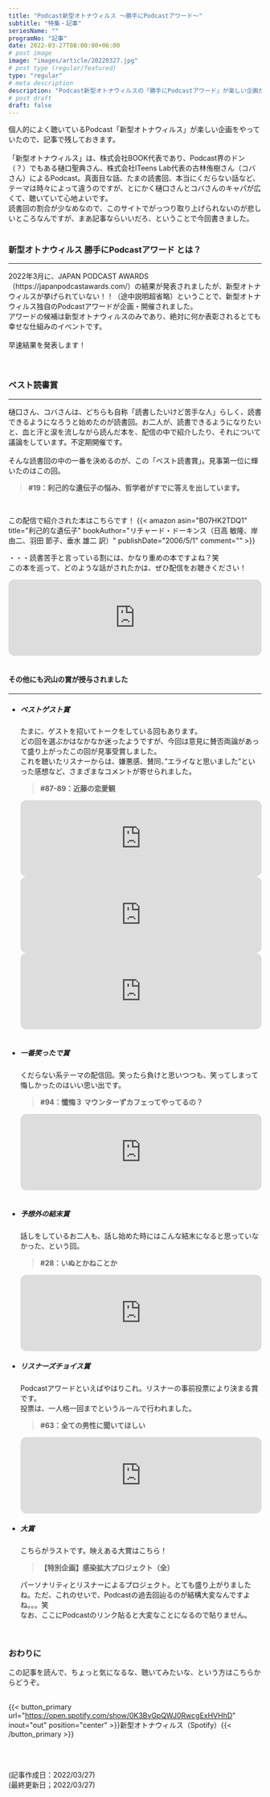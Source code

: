 ```yaml
---
title: "Podcast新型オトナウィルス 〜勝手にPodcastアワード〜"
subtitle: "特集・記事"
seriesName: ""
programNo: "記事"
date: 2022-03-27T08:00:00+06:00
# post image
image: "images/article/20220327.jpg"
# post type (regular/featured)
type: "regular"
# meta description
description: "Podcast新型オトナウィルスの「勝手にPodcastアワード」が楽しい企画だったので、記事にまとめました"
# post draft
draft: false
---
```


個人的によく聴いているPodcast「新型オトナウィルス」が楽しい企画をやっていたので、記事で残しておきます。<br>
<br>
「新型オトナウィルス」は、株式会社BOOK代表であり、Podcast界のドン（？）でもある樋口聖典さん、株式会社ITeens Lab代表の古林侑樹さん（コバさん）によるPodcast。真面目な話、たまの読書回、本当にくだらない話など、テーマは時々によって違うのですが、とにかく樋口さんとコバさんのキャパが広くて、聴いていて心地よいです。<br>
読書回の割合が少なめなので、このサイトでがっつり取り上げられないのが悲しいところなんですが、まあ記事ならいいだろ、ということで今回書きました。<br>
<br>


### 新型オトナウィルス 勝手にPodcastアワード とは？
<hr>
2022年3月に、JAPAN PODCAST AWARDS（https://japanpodcastawards.com/）の結果が発表されましたが、新型オトナウィルスが挙げられていない！！（途中説明超省略）ということで、新型オトナウィルス独自のPodcastアワードが企画・開催されました。<br>
アワードの候補は新型オトナウィルスのみであり、絶対に何か表彰されるとても幸せな仕組みのイベントです。<br>
<br>
早速結果を発表します！<br>
<br>
<br>

### ベスト読書賞
<hr>
樋口さん、コバさんは、どちらも自称「読書したいけど苦手な人」らしく、読書できるようになろうと始めたのが読書回。お二人が、読書できるようになりたいと、血と汗と涙を流しながら読んだ本を、配信の中で紹介したり、それについて議論をしています。不定期開催です。<br>
<br>
そんな読書回の中の一番を決めるのが、この「ベスト読書賞」。見事第一位に輝いたのはこの回。<br>

> **#19：利己的な遺伝子の悩み、哲学者がすでに答えを出しています。**

<br>

この配信で紹介された本はこちらです！
{{< amazon asin="B07HK2TDQ1" title="利己的な遺伝子" bookAuthor="リチャード・ドーキンス（日高 敏隆、岸 由二、羽田 節子、垂水 雄二 訳）" publishDate="2006/5/1" comment="" >}}

・・・読書苦手と言っている割には、かなり重めの本ですよね？笑<br>
この本を巡って、どのような話がされたかは、ぜひ配信をお聴きください！
<iframe style="border-radius:12px" src="https://open.spotify.com/embed/episode/2M1L3oQZoWSdjXdMhy1NEm?utm_source=generator" width="100%" height="152" frameBorder="0" allowfullscreen="" allow="autoplay; clipboard-write; encrypted-media; fullscreen; picture-in-picture"></iframe>
<br>
<br>

#### その他にも沢山の賞が授与されました
<hr>

* ##### ベストゲスト賞
  たまに、ゲストを招いてトークをしている回もあります。<br>
  どの回を選ぶかはなかなか迷ったようですが、今回は意見に賛否両論があって盛り上がったこの回が見事受賞しました。<br>
  これを聴いたリスナーからは、嫌悪感、賛同、”エライなと思いました”といった感想など、さまざまなコメントが寄せられました。

  > **#87-89：近藤の恋愛観**

  <iframe style="border-radius:12px" src="https://open.spotify.com/embed/episode/6FrFBENP52tJn7SzO9yKKk?utm_source=generator" width="100%" height="152" frameBorder="0" allowfullscreen="" allow="autoplay; clipboard-write; encrypted-media; fullscreen; picture-in-picture"></iframe>
  <iframe style="border-radius:12px" src="https://open.spotify.com/embed/episode/0NSPBRKLF9AF5OGK5ciimr?utm_source=generator" width="100%" height="152" frameBorder="0" allowfullscreen="" allow="autoplay; clipboard-write; encrypted-media; fullscreen; picture-in-picture"></iframe>
  <iframe style="border-radius:12px" src="https://open.spotify.com/embed/episode/5uiFuySoW1BwvSmmJK8BY6?utm_source=generator" width="100%" height="152" frameBorder="0" allowfullscreen="" allow="autoplay; clipboard-write; encrypted-media; fullscreen; picture-in-picture"></iframe>
  <br>
  <br>

* ##### 一番笑ったで賞
  くだらない系テーマの配信回。笑ったら負けと思いつつも、笑ってしまって悔しかったのはいい思い出です。

  > **#94：懺悔３ マウンターずカフェってやってるの？**

  <iframe style="border-radius:12px" src="https://open.spotify.com/embed/episode/6lGNRDqgqXUUFCTJqywpAL?utm_source=generator" width="100%" height="152" frameBorder="0" allowfullscreen="" allow="autoplay; clipboard-write; encrypted-media; fullscreen; picture-in-picture"></iframe>
  <br>
  <br>

* ##### 予想外の結末賞
  話しをしているお二人も、話し始めた時にはこんな結末になると思っていなかった、という回。

  > **#28：いぬとかねことか**

  <iframe style="border-radius:12px" src="https://open.spotify.com/embed/episode/1snMzOJ3wDizZwhbuY3Nzr?utm_source=generator" width="100%" height="152" frameBorder="0" allowfullscreen="" allow="autoplay; clipboard-write; encrypted-media; fullscreen; picture-in-picture"></iframe>

* ##### リスナーズチョイス賞
  Podcastアワードといえばやはりこれ。リスナーの事前投票により決まる賞です。<br>
  投票は、一人格一回までというルールで行われました。<br>

  > **#63：全ての男性に聞いてほしい**

  <iframe style="border-radius:12px" src="https://open.spotify.com/embed/episode/2O6R0DN5IsoVTX5b4zVzDE?utm_source=generator" width="100%" height="152" frameBorder="0" allowfullscreen="" allow="autoplay; clipboard-write; encrypted-media; fullscreen; picture-in-picture"></iframe>


* ##### 大賞
  こちらがラストです。映えある大賞はこちら！

  > **【特別企画】感染拡大プロジェクト（全）**

  パーソナリティとリスナーによるプロジェクト。とても盛り上がりましたね。ただ、これのせいで、Podcastの過去回辿るのが結構大変なんですよね。。。笑<br>
  なお、ここにPodcastのリンク貼ると大変なことになるので貼りません。<br>
<br>

### おわりに

この記事を読んで、ちょっと気になるな、聴いてみたいな、という方はこちらからどうぞ。<br>
<br>

{{< button_primary url="https://open.spotify.com/show/0K3BvGpQWJ0RwcgExHVHhD" inout="out" position="center" >}}新型オトナウィルス（Spotify）{{< /button_primary >}}

<br>
<br>

(記事作成日：2022/03/27)<br>
(最終更新日；2022/03/27)

